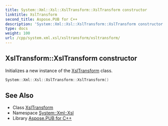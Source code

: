 ```yaml
---
title: System::Xml::Xsl::XslTransform::XslTransform constructor
linktitle: XslTransform
second_title: Aspose.PUB for C++
description: 'System::Xml::Xsl::XslTransform::XslTransform constructor. Initializes a new instance of the XslTransform class in C++.'
type: docs
weight: 100
url: /cpp/system.xml.xsl/xsltransform/xsltransform/
---
```

## XslTransform::XslTransform constructor


Initializes a new instance of the [XslTransform](../) class.

```cpp
System::Xml::Xsl::XslTransform::XslTransform()
```

## See Also

* Class [XslTransform](../)
* Namespace [System::Xml::Xsl](../../)
* Library [Aspose.PUB for C++](../../../)
